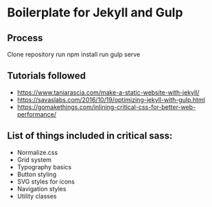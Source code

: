 # Boilerplate for Jekyll and Gulp

## Process
Clone repository
run npm install
run gulp serve

## Tutorials followed
- https://www.taniarascia.com/make-a-static-website-with-jekyll/
- https://savaslabs.com/2016/10/19/optimizing-jekyll-with-gulp.html
- https://gomakethings.com/inlining-critical-css-for-better-web-performance/

## List of things included in critical sass:
- Normalize.css
- Grid system
- Typography basics
- Button styling
- SVG styles for icons
- Navigation styles
- Utility classes